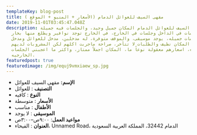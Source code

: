 ```yaml
---
templateKey: blog-post
title: مقهى السيف للعوائل الدمام (الأسعار + المنيو + الموقع )
date: 2019-11-01T03:45:47.048Z
description: مقهى السيف للعوائل الدمام المكان جميل وجيد، والجلسات فيه جميلة،
  توجد جلسات في الداخل وجلسات في الخارج، في الخارج توجد نوافير ويطلع منها بخار
  والجلسات جميله، يوجد موسيقى، والموقف متوفرة، له مدخلين، مدخل للعوائل ومدخل
  للشباب، المكان نظيف والطلبات لا تتأخر، صراحة ماجربت اكلهم لكن المشروبات لديهم
  جيده، اسعارهم معقولة نوعاً ما، المكان اجملاً ممتاز، واكثر ما اعجبني الجلسات
  الخارجيه.
featuredpost: true
featuredimage: /img/equj9vmxiaew_sp.jpg
---
```

<!--StartFragment-->

* **الإسم:** مقهى السيف للعوائل
* **التصنيف** : للعوائل
* **النوع** : كافيه
* **الأسعار** : متوسطة
* **الأطفال** : مناسب
* **الموسيقى** : لا يوجد
* **مواعيد العمل**: ٩:٠٠ص–٣:٠٠ص
* **العنوان** : الفيحاء، Unnamed Road، الدمام 32442، المملكة العربية السعودية

<!--EndFragment-->